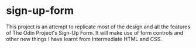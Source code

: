 # sign-up-form

This project is an attempt to replicate most of the design and all the features of The Odin Project's Sign-Up Form. It will make use of form controls and other new things I have learnt from Intermediate HTML and CSS.